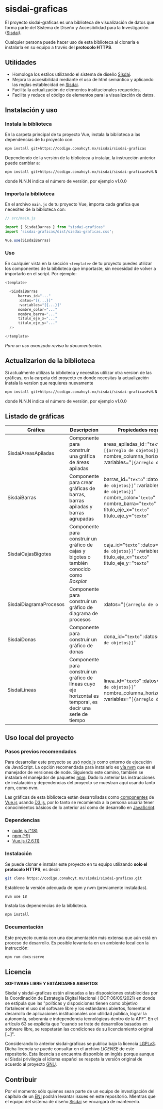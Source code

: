 # sisdai-graficas

El proyecto sisdai-graficas es una biblioteca de visualización de datos que forma parte del Sistema de
Diseño y Accesibilidad para la Investigación ([Sisdai](https://sisdai.conahcyt.mx)).

Cualquier persona puede hacer uso de esta biblioteca al clonarla e instalarla
en su equipo a través del **protocolo HTTPS**.

## Utilidades

- Homologa los estilos utilizando el sistema de diseño [Sisdai](https://sisdai.conahcyt.mx).
- Mejora la accesibilidad mediante el uso de html semántico y aplicando las reglas establecidad en [Sisdai](https://sisdai.conahcyt.mx).
- Facilita la actualización de elementos institucionales requeridos.
- Facilita y reduce el código de elementos para la visualización de datos.

## Instalación y uso

### Instala la biblioteca

En la carpeta principal de tu proyecto Vue, instala la biblioteca a las dependencias de tu proyecto con:

``` bash
npm install git+https://codigo.conahcyt.mx/sisdai/sisdai-graficas
```

Dependiendo de la versión de la biblioteca a instalar, la instrucción anterior puede cambiar a:

``` bash
npm install git+https://codigo.conahcyt.mx/sisdai/sisdai-graficas#vN.N.N
```

donde N.N.N indica el número de versión, por ejemplo v1.0.0

### Importa la biblioteca

En el archivo `main.js` de tu proyecto Vue, importa cada grafica que necesites de la biblioteca con:

```javascript
// src/main.js

import { SisdaiBarras } from "sisdai-graficas"
import 'sisdai-graficas/dist/sisdai-graficas.css';

Vue.use(SisdaiBarras)
```

### Uso

En cualquier vista en la sección `<template>` de tu proyecto puedes utilizar los componentes de la biblioteca que importaste, 
sin necesidad de volver a importarlo en el script. Por ejemplo:

```js
<template>

  <SisdaiBarras
      barras_id="..."
      :datos="[{...}]"
      :variables="[{...}]"
      nombre_color="..."
      nombre_barra="..."
      titulo_eje_x="..."
      titulo_eje_y="..."
  />

</template>
```

_Para un uso avanzado revisa la documentación._

## Actualizarion de la biblioteca

Si actualmente utilizas la biblioteca y necesitas utilizar otra version de las gráficas, 
en la carpeta del proyecto en donde necesitas la actualización instala la version que requieres nuevamente

```bash
npm install git+https://codigo.conahcyt.mx/sisdai/sisdai-graficas#vN.N.N
```

donde N.N.N indica el número de versión, por ejemplo v1.0.0

## Listado de gráficas

| Gráfica | Descripcion | Propiedades requeridas |
| ------- | ----------- | ----------- |
| SisdaiAreasApiladas | Componente para construir una gráfica de áreas apiladas | areas_apiladas_id="`texto`" :datos="`[{arreglo de objetos}]`" nombre_columna_horizontal="`texto`" :variables="`[{arreglo de objetos}]`" |
| SisdaiBarras | Componente para crear gráficas de barras, barras apiladas y barras agrupadas | barras_id="`texto`" :datos="`[{arreglo de objetos}]`" :variables="`[{arreglo de objetos}]`" nombre_color="`texto`" nombre_barra="`texto`" titulo_eje_x="`texto`" titulo_eje_y="`texto`" |
| SisdaiCajasBigotes | Componente para construir un gráfico de cajas y bigotes o también conocido como _Boxplot_ | caja_id="`texto`" :datos="`[{arreglo de objetos}]`" :variables="`{objeto}`" titulo_eje_x="`texto`" titulo_eje_y="`texto`" |
| SisdaiDiagramaProcesos | Componente para construir un gráfico de diagrama de procesos | :datos="`[{arreglo de objetos}]`"|
| SisdaiDonas | Componente para construir un gráfico de donas | dona_id="`texto`" :datos="`[{arreglo de objetos}]`" |
| SisdaiLineas | Componente para construir un gráfico de líneas cuyo eje horizontal es temporal, es decir una serie de tiempo | linea_id="`texto`" :datos="`[{arreglo de objetos}]`" nombre_columna_horizontal="`texto`" :variables="`[{arreglo de objetos}]`" |


## Uso local del proyecto

### Pasos previos recomendados

Para desarrollar este proyecto se usó [node.js](https://nodejs.org/en) como
entorno de ejecución de JavaScript. La opción recomendada para instalarlo es
[vía nvm](https://github.com/nvm-sh/nvm) que es el manejador de versiones de
node. Siguiendo este camino, también se instalará el manejador de paquetes
[npm](https://www.npmjs.com/). Dado lo anterior las instrucciones de instalación
y dependencias del proyecto se muestran aquí usando tanto npm, como nvm. 

Las gráficas de esta biblioteca están desarrolladas como [componentes](https://es.vuejs.org/v2/guide/components.html) de
[Vue.js](https://es.vuejs.org/) usando [D3.js](https://d3js.org/), por lo tanto se recomienda a la persona usuaria tener
conocimientos básicos de lo anterior así como de desarrollo en [JavaScript](https://www.javascript.com/).

### Dependencias

- [node.js (^18)](https://nodejs.org/en/download/)
- [npm (^9)](https://www.npmjs.com/get-npm)
- [Vue.js (2.6.11)](https://v2.vuejs.org/)

### Instalación 

Se puede clonar e instalar este proyecto en tu equipo
utilizando **solo el protocolo HTTPS**, es decir:

```bash
git clone https://codigo.conahcyt.mx/sisdai/sisdai-graficas.git
```

Establece la versión adecuada de npm y nvm (previamente instaladas).

```bash
nvm use 18
```

Instala las dependencias de la biblioteca.

```bash
npm install
```

### Documentación

Este proyecto cuenta con una documentación más extensa que aún está
en proceso de desarrollo. Es posible levantarla en un ambiente local con la
instrucción:

```bash
npm run docs:serve
```

## Licencia

**SOFTWARE LIBRE Y ESTÁNDARES ABIERTOS**

Sisdai y sisdai-graficas están alineadas a las disposiciones establecidas por
la Coordinación de Estrategia Digital Nacional (
DOF:06/09/2021) en donde se estipula que las "políticas y disposiciones tienen
como objetivo fortalecer el uso del software
libre y los estándares abiertos, fomentar el desarrollo de aplicaciones
institucionales con utilidad pública, lograr la
autonomía, soberanía e independencia tecnológicas dentro de la APF". En el
artículo 63 se explicita que "cuando se trate
de desarrollos basados en software libre, se respetarán las condiciones de su
licenciamiento original [...]".

Considerando lo anterior sisdai-graficas se publica bajo la licencia
[LGPLv3](https://www.gnu.org/licenses/lgpl-3.0.html). Dicha licencia se puede
consultar en el archivo _LICENSE_ de este repositorio.
Esta licencia se encuentra disponible en inglés porque aunque el Sisdai privilegia
el idioma español se respeta la versión original de acuerdo al proyecto
[GNU](https://www.gnu.org/licenses/licenses.html).

## Contribuir

Por el momento sólo quienes sean
parte de un equipo de investigación del capítulo de un [ENI](https://eni.conahcyt.mx)
podrán levantar issues en este repositorio. Mientras que el equipo del sistema de diseño [Sisdai](https://sisdai.conahcyt.mx/acerca-de) se encargará de mantenerlo.

